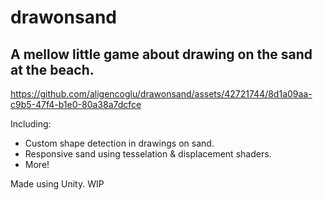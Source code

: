 # drawonsand
## A mellow little game about drawing on the sand at the beach. 




https://github.com/aligencoglu/drawonsand/assets/42721744/8d1a09aa-c9b5-47f4-b1e0-80a38a7dcfce


Including:
- Custom shape detection in drawings on sand.
- Responsive sand using tesselation & displacement shaders.
- More!

Made using Unity. WIP
